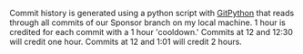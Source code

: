 Commit history is generated using a python script with [GitPython](https://pypi.org/project/GitPython/) that reads through all commits of our Sponsor branch on my local machine. 1 hour is credited for each commit with a 1 hour 'cooldown.' Commits at 12 and 12:30 will credit one hour. Commits at 12 and 1:01 will credit 2 hours.
